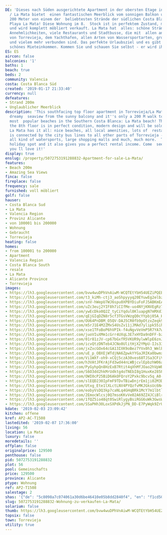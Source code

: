 ```yaml
---
DE: 'Dieses nach Süden ausgerichtete Apartment in der obersten Etage in Torrevieja
  / La Mata bietet  einen fantastischen Meerblick vom sonnigen Balkon und ist nur
  200 Meter von einem der  beliebtesten Strände der südlichen Costa Blanca entfernt:
  Playa La Mata! Diese Wohnung im 8.  Stock ist in perfektem Zustand, modern eingerichtet
  und wird komplett möbliert verkauft. La Mata hat  alles: schöne Strände, alle lokalen
  Annehmlichkeiten, viele Restaurants und Stadtbusse, die mit  allen anderen Teilen
  von Torrevieja, dem Yachthafen, allen Arten von Wassersportarten, großen  Einkaufszentren
  und vielem mehr verbunden sind. Das perfekte Urlaubsziel und es gibt Ihnen auch  ein
  schönes Mieteinkommen. Kommen Sie und schauen Sie selbst - er wird ihnen sehr gefallen.'
ES: ES
aircon: false
balconies: '1'
baths: 1
beach: true
beds: 2
community: Valencia
costa: Costa Blanca Süd
created: '2019-01-17 21:33:40'
currency: null
defeatures:
- Strand 200m
- Unglaublicher Meerblick
description: 'This southfacing top floor apartment in Torrevieja/La Mata offers a
  dreamy  seaview from the sunny balcony and it''s only a 200 M walk to one of the
  most  popular beaches in the Southern Costa Blanca: La Mata beach! This apartment  on
  the 8th floor is in perfect condition, modern design and will be sold fully  furnished.
  La Mata has it all: nice beaches, all local amenities, lots of  restaurants, and
  is connected by the city bus lines to all other parts of Torrevieja -  the marina,
  all kind of watersports, large shopping malls and much, much more.  The perfect
  holiday spot and it also gives you a perfect rental income. Come  see for yourself,
  you ́ll love it!'
display: true
enslug: /property/5072753191288832-Apartment-for-sale-La-Mata/
features:
- Beach 200m
- Amazing Sea Views
finca: false
fireplace: false
frequency: sale
furnished: voll möbliert
golf: false
hauser:
- Costa Blanca Sud
- La Mata
- Valencia Region
- Provinz Alicante
- von 100001 bis 200000
- Wohnung
- Gebraucht
- Torrevieja
heating: false
homes:
- from 100001 to 200000
- Apartment
- Valencia Region
- Costa Blanca South
- resale
- La Mata
- Alicante Province
- Torrevieja
images:
- https://lh3.googleusercontent.com/bvw4wuDPhVnAiwM-WCQTEtYbH54UEZiPQEBBWtYw6gz4pkmzm4xxKIrR7czo4FI2kzYRNAMs9J0ejmZFKMp2VA=w640-rj-e30-l100
- https://lh3.googleusercontent.com/t3_kiMh-ctj3_aoShpyyyq20EYuwEg2elbzxLaqn3wR7WuzZjNARFRGS4thiG0va2TasGZ57_HbcQHkVrpvO=w640-rj-e30-l100
- https://lh3.googleusercontent.com/snV-hWepU7WJ6spu0XPBYDiuFoFJ5ABKmEABDekJwVFi50gXNpvkNkIe9DoW-zz3AlkWkS_KOliMkp9gHd5TCg=w640-rj-e30-l100
- https://lh3.googleusercontent.com/uZc3euj2YIF8h7iCIfMe-uo4NYjKNVEgRz7RdJo6ZqqCRILyYb9a9dr7stWpzinAwvS7BCTtW5V4eX-Z6XHtJg=w640-rj-e30-l100
- https://lh3.googleusercontent.com/ywEcDko0Q2Z_tyCiYqdul8KluapgN7mMXdIk2UEMfN0QU-FH5zDvK4ZCbhuznhQsgd6nNBqXi96up_Kcw_nGdQ=w640-rj-e30-l100
- https://lh3.googleusercontent.com/qEjGIqDZN8r5cf3TGsVWzgQ0cYYpbj05A_HtsMnerJ1Ks6_VRf2vKSWBgMxnvVJEdcTI9dpv-x33ldQeHttb=w640-rj-e30-l100
- https://lh3.googleusercontent.com/OU64PnDBM_O5QV-DAJ5CR0fb9pOtzxZeqk9Me80HfBAgAacfgxm7aYe1R2DZYT8WABsYU6MOVcPKgOlMpbY=w640-rj-e30-l100
- https://lh3.googleusercontent.com/m5rJ1E4M2ZMxS4UsZv11jJMAd7ylipk55iheLSa8_LXlehzZVP0-M-euEcZkfQMEZTcPX0W6wWSElVqAN6r8=w640-rj-e30-l100
- https://lh3.googleusercontent.com/xse1TFoBoP6hVPIk-f4uNgvVeVmP5R7YA7wrOAJHiKJWjAK32_jj_wad1JT0llxEik-rOmF3afHoc1mLhnHKwQ=w640-rj-e30-l100
- https://lh3.googleusercontent.com/juoVIuXMm1cGrr4UXqL3E7xHYDa9nDFF-bzxfifwQ1m8OhlJanAZyJBqs5vwx_W-xBlkoEDbeM7zV3ezzcg=w640-rj-e30-l100
- https://lh3.googleusercontent.com/01r81zJV-cp67bGxfR5VKUR9ylwWlpE6znJAK3-rcv2FhiaUja8XhPoDIkLN3DSafcw4vokX86naVJHLCd0=w640-rj-e30-l100
- https://lh3.googleusercontent.com/icvQtzDNTeb4JCNo0UlitHjX2YMpU-IJs331-Ivn3xSAgtTCeTgTQ4JNlmAglKuPhwFBhIl42tsn2xoE-vA=w640-rj-e30-l100
- https://lh3.googleusercontent.com/jxZxcGOx64cGA13IXK9oBez7YVx0h3_WmlbyyLZaMI9BwbymkJJk8Z7SI2XxhPe3E2bS2WWz3Rtq6t-s2pEa=w640-rj-e30-l100
- https://lh3.googleusercontent.com/uE_p_OBXEjWTdjNA6ZpwkYYGaJRIKa0bwmx831JkzwW-Pg7UKZ85FiKTdqBZWCjdpPYOm5jQpJ12OixoC-ui=w640-rj-e30-l100
- https://lh3.googleusercontent.com/Vi1WXf-oh9-xCQj5czA30ves68TJSa3CFiVlr2nOdyrGc7JpZqHV2j0jacXmUertIMrVwXgh-Rseya80RO8=w640-rj-e30-l100
- https://lh3.googleusercontent.com/h3VAtJFKrAjFd3wd44nLWBjcvlEpbzhW06aXQHsmR3U5-qB-nHxOLYufsP_aasDj8E61RqlRKQYfaDt69TOp=w640-rj-e30-l100
- https://lh3.googleusercontent.com/PyGyhpQn8HzExB7Rtit4qXhMfJOao2hVpWBn2pApMeH00MMQysgoKP6SHAcxVNoDJGISNoKJw9rvndhetigY=w640-rj-e30-l100
- https://lh3.googleusercontent.com/S6O3dd2hkMrUdktg4oTNEbI8g1HuxKe285PblvXzduqPtdExFiYoC-xop2pyPwk-XfSnULZMpqqomAnt7ouP=w640-rj-e30-l100
- https://lh3.googleusercontent.com/OWI0cP25BiD6AkOFQroY2Pxkc9bcv5q_A0-RrRHvV77IcWVFcaM868lRCSTY8IL982zVvDQ3uM_VyMaIfzmf=w640-rj-e30-l100
- https://lh3.googleusercontent.com/slEQD230IpFmF9TDvTBiwDnjrEm1ji02M3DgmfnQgQWsvCc2s88FCWspMMuwKJ86-KJNF8yqVYf1q-0WGW17hA=w640-rj-e30-l100
- https://lh3.googleusercontent.com/Utxg_Ete1lXLctLNV4PYQzfvMKJGksUc6N4_3WNu9BLADN2ghEkIS9Z8ol_3JmISLsyEJF8yI0uzRY1s6ynv=w640-rj-e30-l100
- https://lh3.googleusercontent.com/eobyVsDQ3kp7caNLq4GHqBRk1McY7m1lbtlOlUInAxybuYmcWIqJ5A1q1h-fwvoBmGsztX_LmFixNTn02q4n=w640-rj-e30-l100
- https://lh3.googleusercontent.com/2EmocWlcsj0Q7msoKKvVe02A69ZZ4JCiBlrtgLVGa9AmLrUDBvziPA1mHTbTYXBiqef8oXVlDLQSsEBqf-6r=w640-rj-e30-l100
- https://lh3.googleusercontent.com/1fQZ5io48qt0SwiRlygyBsiRGG6uWk3GwsWOMC-Z8UrCIj7gJbW839P7bkSvLhdgQR3cWnNHdd_4NLNqUBQ=w640-rj-e30-l100
- https://lh3.googleusercontent.com/SSaPHh30LoxSXPdkJjPN_DD-E7PyWqk9ZrU7a5eTaFrMUVssK9EwmEvlmX_05A0uuIkSVo61kv8HmC1yrPw=w640-rj-e30-l100
kdate: '2019-02-03 23:09:42'
kitchen: offene
kref: AP2-AC-T1508
lastedited: '2019-02-07 17:36:00'
living: 56
location: La Mata
luxury: false
moredetails: ''
offplan: false
originalprice: 129500
penthouse: false
pid: 5072753191288832
plot: 56
pool: Gemeinschafts
price: 129500
province: Alicante
ptype: Wohnung
ref: AP2-T1508
salestage: 2
shas: '{"de": "5c8098a7c074061a30d6be46410e05b8dd2840f4", "en": "f1cd5065d6fe8dc6ac55eba48e25e0643a7e2de1"}'
slug: 5072753191288832-Wohnung-zu-verkaufen-La-Mata/
solarium: false
thumb: https://lh3.googleusercontent.com/bvw4wuDPhVnAiwM-WCQTEtYbH54UEZiPQEBBWtYw6gz4pkmzm4xxKIrR7czo4FI2kzYRNAMs9J0ejmZFKMp2VA=w400-h240-n-rj-e30-l100
topsix: false
town: Torrevieja
utility: true
---
```

